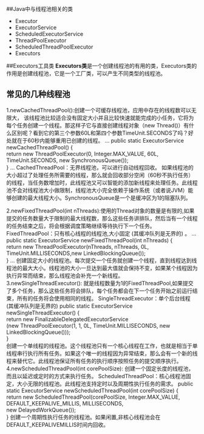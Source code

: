 ##Java中与线程池相关的类

*  Executor
*  ExecutorService
*  ScheduledExecutorService
*  ThreadPoolExecutor
*  ScheduledThreadPoolExecutor
*  Executors

##Executors工具类
**Executors类**是一个创建线程池的有用的类，Executors类的作用是创建线程池，它是一个工厂类，可以产生不同类型的线程池。

## 常见的几种线程池 ##
1.newCachedThreadPool():创建一个可缓存线程池，应用中存在的线程数可以无限大，
该线程池比较适合没有固定大小并且比较快速就能完成的小任务，它将为每个任务创建一个线程。那这样子它与直接创建线程对象（new Thread()）有什么区别呢？看到它的第三个参数60L和第四个参数TimeUnit.SECONDS了吗？好处就在于60秒内能够重用已创建的线程。
...
public static ExecutorService newCachedThreadPool() {  
        return new ThreadPoolExecutor(0, Integer.MAX_VALUE, 60L, TimeUnit.SECONDS, new SynchronousQueue<Runnable>());  
    } 
... 
CachedThreadPool：无界线程池，可以进行自动线程回收。
如果线程池的大小超过了处理任务所需要的线程，那么就会回收部分空闲（60秒不执行任务）的线程，当任务数增加时，此线程池又可以智能的添加新线程来处理任务。此线程池不会对线程池大小做限制，线程池大小完全依赖于操作系统（或者说JVM）能够创建的最大线程大小。SynchronousQueue是一个是缓冲区为1的阻塞队列。

2.newFixedThreadPool(int nThreads):使用的Thread对象的数量是有限的,如果提交的任务数量大于限制的最大线程数，那么这些任务讲排队，然后当有一个线程的任务结束之后，将会根据调度策略继续等待执行下一个任务。
FixedThreadPool：只有核心线程的线程池,大小固定 (其缓冲队列是无界的) 。
...
public static ExecutorService newFixedThreadPool(int nThreads) {  
      return new ThreadPoolExecutor(nThreads, nThreads, 0L, TimeUnit.MILLISECONDS,new LinkedBlockingQueue<Runnable>());  
  }
 ...
创建固定大小的线程池。每次提交一个任务就创建一个线程，直到线程达到线程池的最大大小。线程池的大小一旦达到最大值就会保持不变，如果某个线程因为执行异常而结束，那么线程池会补充一个新线程。
3.newSingleThreadExecutor():
就是线程数量为1的FixedThreadPool,如果提交了多个任务，那么这些任务将会排队，每个任务都会在下一个任务开始之前运行结束，所有的任务将会使用相同的线程。
SingleThreadExecutor：单个后台线程 (其缓冲队列是无界的)
public static ExecutorService newSingleThreadExecutor() {  
        return new FinalizableDelegatedExecutorService  
            (new ThreadPoolExecutor(1, 1, 0L, TimeUnit.MILLISECONDS, new LinkedBlockingQueue<Runnable>()));  
    }  
创建一个单线程的线程池。这个线程池只有一个核心线程在工作，也就是相当于单线程串行执行所有任务。如果这个唯一的线程因为异常结束，那么会有一个新的线程来替代它。此线程池保证所有任务的执行顺序按照任务的提交顺序执行。
4.newScheduledThreadPool(int corePoolSize):
创建一个固定长度的线程池，而且以延迟或定时的方式来执行任务。
ScheduledThreadPool：核心线程池固定，大小无限的线程池。此线程池支持定时以及周期性执行任务的需求。
public static ExecutorService newScheduledThreadPool(int corePoolSize) {         
    return new ScheduledThreadPool(corePoolSize, 
              Integer.MAX_VALUE,                                                  
              DEFAULT_KEEPALIVE_MILLIS, MILLISECONDS,                                                    
              new DelayedWorkQueue());    
}
创建一个周期性执行任务的线程池。如果闲置,非核心线程池会在DEFAULT_KEEPALIVEMILLIS时间内回收。
